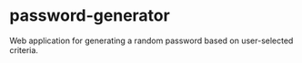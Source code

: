 # password-generator
Web application for generating a random password based on user-selected criteria.
